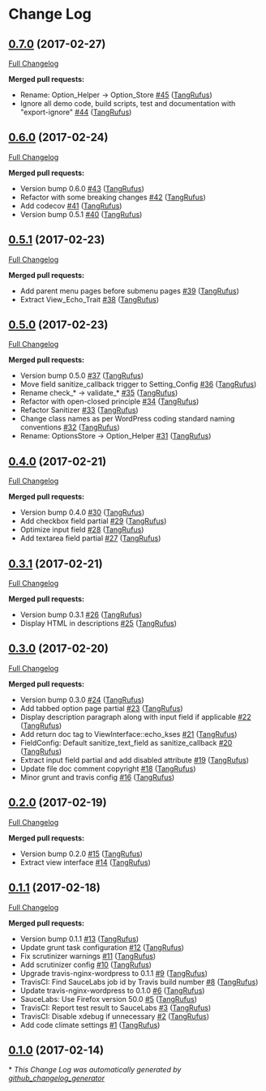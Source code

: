 # Change Log

## [0.7.0](https://github.com/TypistTech/wp-better-settings/tree/0.7.0) (2017-02-27)
[Full Changelog](https://github.com/TypistTech/wp-better-settings/compare/0.6.0...0.7.0)

**Merged pull requests:**

- Rename: Option\_Helper -\> Option\_Store [\#45](https://github.com/TypistTech/wp-better-settings/pull/45) ([TangRufus](https://github.com/TangRufus))
- Ignore all demo code, build scripts, test and documentation with "export-ignore" [\#44](https://github.com/TypistTech/wp-better-settings/pull/44) ([TangRufus](https://github.com/TangRufus))

## [0.6.0](https://github.com/TypistTech/wp-better-settings/tree/0.6.0) (2017-02-24)
[Full Changelog](https://github.com/TypistTech/wp-better-settings/compare/0.5.1...0.6.0)

**Merged pull requests:**

- Version bump 0.6.0 [\#43](https://github.com/TypistTech/wp-better-settings/pull/43) ([TangRufus](https://github.com/TangRufus))
- Refactor with some breaking changes [\#42](https://github.com/TypistTech/wp-better-settings/pull/42) ([TangRufus](https://github.com/TangRufus))
- Add codecov [\#41](https://github.com/TypistTech/wp-better-settings/pull/41) ([TangRufus](https://github.com/TangRufus))
- Version bump 0.5.1 [\#40](https://github.com/TypistTech/wp-better-settings/pull/40) ([TangRufus](https://github.com/TangRufus))

## [0.5.1](https://github.com/TypistTech/wp-better-settings/tree/0.5.1) (2017-02-23)
[Full Changelog](https://github.com/TypistTech/wp-better-settings/compare/0.5.0...0.5.1)

**Merged pull requests:**

- Add parent menu pages before submenu pages [\#39](https://github.com/TypistTech/wp-better-settings/pull/39) ([TangRufus](https://github.com/TangRufus))
- Extract View\_Echo\_Trait [\#38](https://github.com/TypistTech/wp-better-settings/pull/38) ([TangRufus](https://github.com/TangRufus))

## [0.5.0](https://github.com/TypistTech/wp-better-settings/tree/0.5.0) (2017-02-23)
[Full Changelog](https://github.com/TypistTech/wp-better-settings/compare/0.4.0...0.5.0)

**Merged pull requests:**

- Version bump 0.5.0 [\#37](https://github.com/TypistTech/wp-better-settings/pull/37) ([TangRufus](https://github.com/TangRufus))
- Move field sanitize\_callback trigger to Setting\_Config [\#36](https://github.com/TypistTech/wp-better-settings/pull/36) ([TangRufus](https://github.com/TangRufus))
- Rename check\_\* -\> validate\_\* [\#35](https://github.com/TypistTech/wp-better-settings/pull/35) ([TangRufus](https://github.com/TangRufus))
- Refactor with open-closed principle [\#34](https://github.com/TypistTech/wp-better-settings/pull/34) ([TangRufus](https://github.com/TangRufus))
- Refactor Sanitizer [\#33](https://github.com/TypistTech/wp-better-settings/pull/33) ([TangRufus](https://github.com/TangRufus))
- Change class names as per WordPress coding standard naming conventions [\#32](https://github.com/TypistTech/wp-better-settings/pull/32) ([TangRufus](https://github.com/TangRufus))
- Rename: OptionsStore -\> Option\_Helper [\#31](https://github.com/TypistTech/wp-better-settings/pull/31) ([TangRufus](https://github.com/TangRufus))

## [0.4.0](https://github.com/TypistTech/wp-better-settings/tree/0.4.0) (2017-02-21)
[Full Changelog](https://github.com/TypistTech/wp-better-settings/compare/0.3.1...0.4.0)

**Merged pull requests:**

- Version bump 0.4.0 [\#30](https://github.com/TypistTech/wp-better-settings/pull/30) ([TangRufus](https://github.com/TangRufus))
- Add checkbox field partial [\#29](https://github.com/TypistTech/wp-better-settings/pull/29) ([TangRufus](https://github.com/TangRufus))
- Optimize input field [\#28](https://github.com/TypistTech/wp-better-settings/pull/28) ([TangRufus](https://github.com/TangRufus))
- Add textarea field partial [\#27](https://github.com/TypistTech/wp-better-settings/pull/27) ([TangRufus](https://github.com/TangRufus))

## [0.3.1](https://github.com/TypistTech/wp-better-settings/tree/0.3.1) (2017-02-21)
[Full Changelog](https://github.com/TypistTech/wp-better-settings/compare/0.3.0...0.3.1)

**Merged pull requests:**

- Version bump 0.3.1 [\#26](https://github.com/TypistTech/wp-better-settings/pull/26) ([TangRufus](https://github.com/TangRufus))
- Display HTML in descriptions [\#25](https://github.com/TypistTech/wp-better-settings/pull/25) ([TangRufus](https://github.com/TangRufus))

## [0.3.0](https://github.com/TypistTech/wp-better-settings/tree/0.3.0) (2017-02-20)
[Full Changelog](https://github.com/TypistTech/wp-better-settings/compare/0.2.0...0.3.0)

**Merged pull requests:**

- Version bump 0.3.0 [\#24](https://github.com/TypistTech/wp-better-settings/pull/24) ([TangRufus](https://github.com/TangRufus))
- Add tabbed option page partial [\#23](https://github.com/TypistTech/wp-better-settings/pull/23) ([TangRufus](https://github.com/TangRufus))
- Display description paragraph along with input field if applicable [\#22](https://github.com/TypistTech/wp-better-settings/pull/22) ([TangRufus](https://github.com/TangRufus))
- Add return doc tag to ViewInterface::echo\_kses [\#21](https://github.com/TypistTech/wp-better-settings/pull/21) ([TangRufus](https://github.com/TangRufus))
- FieldConfig: Default sanitize\_text\_field as sanitize\_callback [\#20](https://github.com/TypistTech/wp-better-settings/pull/20) ([TangRufus](https://github.com/TangRufus))
- Extract input field partial and add disabled attribute [\#19](https://github.com/TypistTech/wp-better-settings/pull/19) ([TangRufus](https://github.com/TangRufus))
- Update file doc comment copyright [\#18](https://github.com/TypistTech/wp-better-settings/pull/18) ([TangRufus](https://github.com/TangRufus))
- Minor grunt and travis config [\#16](https://github.com/TypistTech/wp-better-settings/pull/16) ([TangRufus](https://github.com/TangRufus))

## [0.2.0](https://github.com/TypistTech/wp-better-settings/tree/0.2.0) (2017-02-19)
[Full Changelog](https://github.com/TypistTech/wp-better-settings/compare/0.1.1...0.2.0)

**Merged pull requests:**

- Version bump 0.2.0 [\#15](https://github.com/TypistTech/wp-better-settings/pull/15) ([TangRufus](https://github.com/TangRufus))
- Extract view interface [\#14](https://github.com/TypistTech/wp-better-settings/pull/14) ([TangRufus](https://github.com/TangRufus))

## [0.1.1](https://github.com/TypistTech/wp-better-settings/tree/0.1.1) (2017-02-18)
[Full Changelog](https://github.com/TypistTech/wp-better-settings/compare/0.1.0...0.1.1)

**Merged pull requests:**

- Version bump 0.1.1 [\#13](https://github.com/TypistTech/wp-better-settings/pull/13) ([TangRufus](https://github.com/TangRufus))
- Update grunt task configuration [\#12](https://github.com/TypistTech/wp-better-settings/pull/12) ([TangRufus](https://github.com/TangRufus))
- Fix scrutinizer warnings [\#11](https://github.com/TypistTech/wp-better-settings/pull/11) ([TangRufus](https://github.com/TangRufus))
- Add scrutinizer config [\#10](https://github.com/TypistTech/wp-better-settings/pull/10) ([TangRufus](https://github.com/TangRufus))
- Upgrade travis-nginx-wordpress to 0.1.1 [\#9](https://github.com/TypistTech/wp-better-settings/pull/9) ([TangRufus](https://github.com/TangRufus))
- TravisCI: Find SauceLabs job id by Travis build number [\#8](https://github.com/TypistTech/wp-better-settings/pull/8) ([TangRufus](https://github.com/TangRufus))
- Update travis-nginx-wordpress to 0.1.0 [\#6](https://github.com/TypistTech/wp-better-settings/pull/6) ([TangRufus](https://github.com/TangRufus))
- SauceLabs: Use Firefox version 50.0 [\#5](https://github.com/TypistTech/wp-better-settings/pull/5) ([TangRufus](https://github.com/TangRufus))
- TravisCI: Report test result to SauceLabs [\#3](https://github.com/TypistTech/wp-better-settings/pull/3) ([TangRufus](https://github.com/TangRufus))
- TravisCI: Disable xdebug if unnecessary [\#2](https://github.com/TypistTech/wp-better-settings/pull/2) ([TangRufus](https://github.com/TangRufus))
- Add code climate settings [\#1](https://github.com/TypistTech/wp-better-settings/pull/1) ([TangRufus](https://github.com/TangRufus))

## [0.1.0](https://github.com/TypistTech/wp-better-settings/tree/0.1.0) (2017-02-14)


\* *This Change Log was automatically generated by [github_changelog_generator](https://github.com/skywinder/Github-Changelog-Generator)*